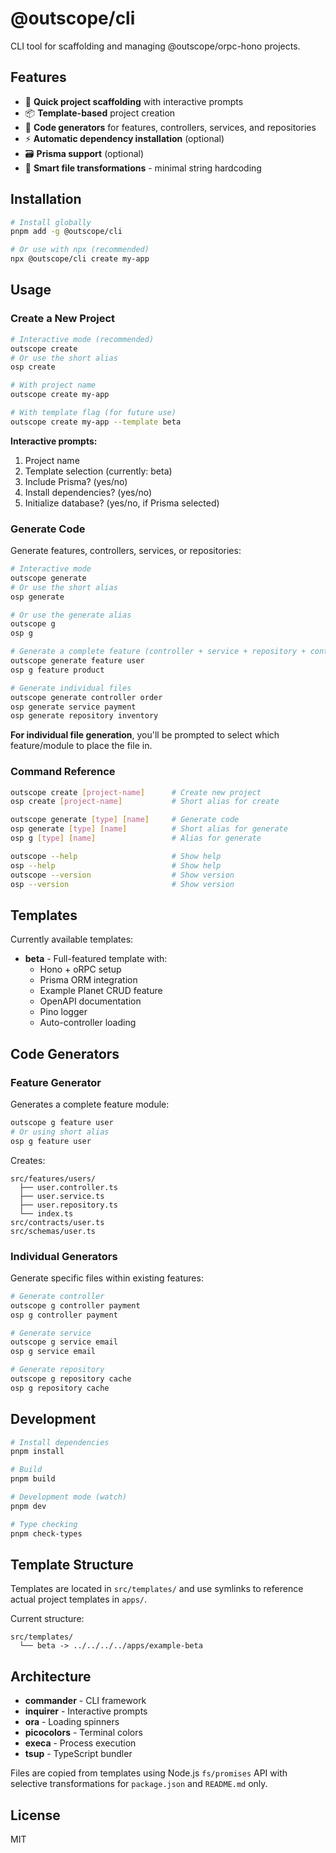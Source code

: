 # @outscope/cli

CLI tool for scaffolding and managing @outscope/orpc-hono projects.

## Features

- 🚀 **Quick project scaffolding** with interactive prompts
- 📦 **Template-based** project creation
- 🔧 **Code generators** for features, controllers, services, and repositories
- ⚡ **Automatic dependency installation** (optional)
- 🗃️ **Prisma support** (optional)
- 📝 **Smart file transformations** - minimal string hardcoding

## Installation

```bash
# Install globally
pnpm add -g @outscope/cli

# Or use with npx (recommended)
npx @outscope/cli create my-app
```

## Usage

### Create a New Project

```bash
# Interactive mode (recommended)
outscope create
# Or use the short alias
osp create

# With project name
outscope create my-app

# With template flag (for future use)
outscope create my-app --template beta
```

**Interactive prompts:**
1. Project name
2. Template selection (currently: beta)
3. Include Prisma? (yes/no)
4. Install dependencies? (yes/no)
5. Initialize database? (yes/no, if Prisma selected)

### Generate Code

Generate features, controllers, services, or repositories:

```bash
# Interactive mode
outscope generate
# Or use the short alias
osp generate

# Or use the generate alias
outscope g
osp g

# Generate a complete feature (controller + service + repository + contracts + schema)
outscope generate feature user
osp g feature product

# Generate individual files
outscope generate controller order
osp generate service payment
osp generate repository inventory
```

**For individual file generation**, you'll be prompted to select which feature/module to place the file in.

### Command Reference

```bash
outscope create [project-name]      # Create new project
osp create [project-name]           # Short alias for create

outscope generate [type] [name]     # Generate code
osp generate [type] [name]          # Short alias for generate
osp g [type] [name]                 # Alias for generate

outscope --help                     # Show help
osp --help                          # Show help
outscope --version                  # Show version
osp --version                       # Show version
```

## Templates

Currently available templates:

- **beta** - Full-featured template with:
  - Hono + oRPC setup
  - Prisma ORM integration
  - Example Planet CRUD feature
  - OpenAPI documentation
  - Pino logger
  - Auto-controller loading

## Code Generators

### Feature Generator

Generates a complete feature module:

```bash
outscope g feature user
# Or using short alias
osp g feature user
```

Creates:
```
src/features/users/
  ├── user.controller.ts
  ├── user.service.ts
  ├── user.repository.ts
  └── index.ts
src/contracts/user.ts
src/schemas/user.ts
```

### Individual Generators

Generate specific files within existing features:

```bash
# Generate controller
outscope g controller payment
osp g controller payment

# Generate service
outscope g service email
osp g service email

# Generate repository
outscope g repository cache
osp g repository cache
```

## Development

```bash
# Install dependencies
pnpm install

# Build
pnpm build

# Development mode (watch)
pnpm dev

# Type checking
pnpm check-types
```

## Template Structure

Templates are located in `src/templates/` and use symlinks to reference actual project templates in `apps/`.

Current structure:
```
src/templates/
  └── beta -> ../../../../apps/example-beta
```

## Architecture

- **commander** - CLI framework
- **inquirer** - Interactive prompts
- **ora** - Loading spinners
- **picocolors** - Terminal colors
- **execa** - Process execution
- **tsup** - TypeScript bundler

Files are copied from templates using Node.js `fs/promises` API with selective transformations for `package.json` and `README.md` only.

## License

MIT
